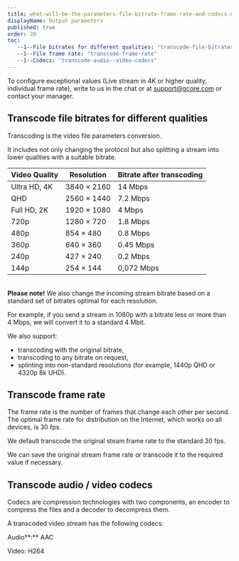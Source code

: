 ```yaml
---
title: what-will-be-the-parameters-file-bitrate-frame-rate-and-codecs-of-the-transcoded-live-streams-and-videos
displayName: Output parameters
published: true
order: 20
toc:
   --1--File bitrates for different qualities: "transcode-file-bitrates-for-different-qualities"
   --1--File frame rate: "transcode-frame-rate"
   --1--Codecs: "transcode-audio--video-codecs"
---
```

  
  
  

To configure exceptional values (Live stream in 4K or higher quality, individual frame rate), write to us in the chat or at [support@gcore.com](mailto:support@gcore.com) or contact your manager.   

Transcode file bitrates for different qualities
-----------------------------------------------

Transcoding is the video file parameters conversion. 

It includes not only changing the protocol but also splitting a stream into lower qualities with a suitable bitrate.

| Video Quality  |  Resolution  |  Bitrate after transcoding  |
|---------------------|------------------|---------------------------------|
| Ultra HD, 4K    | 3840 × 2160  | 14 Mbps                     |
| QHD             | 2560 × 1440  | 7.2 Mbps                    |
| Full HD, 2K     | 1920 × 1080  | 4 Mbps                      |
| 720p            | 1280 × 720   | 1.8 Mbps                    |
| 480p            | 854 × 480    | 0.8 Mbps                    |
| 360p            | 640 × 360    | 0.45 Mbps                   |
| 240p            |  427 × 240   | 0.2 Mbps                    |
| 144p            |  254 × 144   | 0,072 Mbps                  |


   
**Please note!** We also change the incoming stream bitrate based on a standard set of bitrates optimal for each resolution. 

For example, if you send a stream in 1080p with a bitrate less or more than 4 Mbps, we will convert it to a standard 4 Mbit. 

We also support: 

*   transcoding with the original bitrate,  
*   transcoding to any bitrate on request, 
*   splinting into non-standard resolutions (for example, 1440p QHD or 4320p 8k UHD).  

Transcode frame rate
--------------------

The frame rate is the number of frames that change each other per second. The optimal frame rate for distribution on the Internet, which works on all devices, is 30 fps.

We default transcode the original steam frame rate to the standard 30 fps.

We can save the original stream frame rate or transcode it to the required value if necessary.

Transcode audio / video codecs
------------------------------

Codecs are compression technologies with two components, an encoder to compress the files and a decoder to decompress them.

A transcoded video stream has the following codecs: 

Audio**:** AAC

Video: H264
